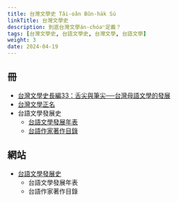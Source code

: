 ```yaml
---
title: 台灣文學史 Tâi-oân Bûn-ha̍k Sú
linkTitle: 台灣文學史
description: 到底台灣文學án-chóaⁿ定義？
tags: [台灣文學史, 台語文學史, 台灣文學, 台語文學]
weight: 3
date: 2024-04-19
---
```


## 冊

- [台灣文學史長編33：舌尖與筆尖──台灣母語文學的發展](https://www.govbooks.com.tw/books/97101)
- [台灣文學正名](http://www.taiouan.com.tw/catalog/product_info.php?cPath=40_56&products_id=8135&osCsid=cmf6i8qttalpcqm802e08ltvs0)
- 台語文學發展史
  - [台語文學發展年表](https://www.govbooks.com.tw/books/106115)
  - [台語作家著作目錄](https://www.govbooks.com.tw/books/106434)

## 網站

- [台語文學發展史](https://db.nmtl.gov.tw/site3/intro)
  - 台語文學發展年表
  - 台語作家著作目錄
